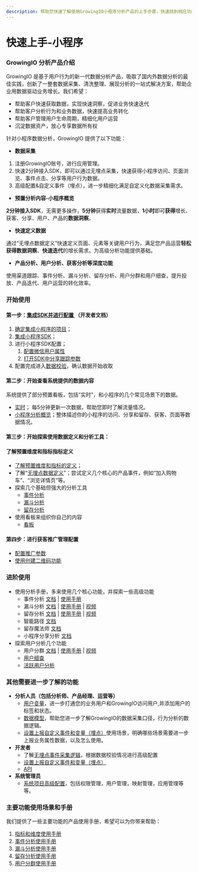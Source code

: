 ```yaml
---
description: 帮助您快速了解使用GrowingIO小程序分析产品的上手步骤，快速找到相应功能对应的内容。
---
```


# 快速上手-小程序

### GrowingIO 分析产品介绍

GrowingIO 是基于用户行为的新一代数据分析产品，吸取了国内外数据分析的最佳实践，创新了一整套数据采集、清洗整理、展现分析的一站式解决方案，帮助企业用数据驱动业务增长。我们希望：

* 帮助客户快速获取数据，实现快速洞察，促进业务快速迭代
* 帮助客户分析行为和业务数据，快速提高业务转化
* 帮助客户管理用户生命周期，精细化用户运营
* 沉淀数据资产，放心专享数据所有权

针对小程序数据分析，GrowingIO 提供了以下功能：

* **数据采集**

1. 注册GrowingIO账号，进行应用管理。
2. 快速2分钟接入SDK，即可以通过无埋点采集，快速获得小程序访问、页面浏览、事件点击、分享等用户行为数据。
3. 高级配置&自定义事件（埋点），进一步精细化满足自定义化数据采集需求。

* **预置分析内容-小程序概览**

**2分钟接入SDK**，无需更多操作，**5分钟**获得**实时**流量数据，**1小时**即可**获得**增长、获客、分享、用户、产品的**数据洞察**。

* **快速定义数据**

通过“无埋点数据定义”快速定义页面、元素等关键用户行为，满足您产品运营**轻松获得数据洞察**、**快速迭代**的增长需求。为高级分析功能提供基础。

* **产品分析、用户分析、获客分析等深度功能**

使用渠道跟踪、事件分析、漏斗分析、留存分析、用户分群和用户细查，提升投放、产品迭代、用户运营的转化效率。

### 开始使用

#### 第一步：[集成SDK并进行配置 ](sdk-integration/mina-sdk/) （开发者文档）

1. [确定集成小程序的项目](sdk-integration/mina-sdk/#xiao-cheng-xu-sdk-ji-cheng-qian-gong-zuo)；
2. [集成小程序SDK](sdk-integration/mina-sdk/#xiao-cheng-xu-sdk-biao-zhun-jie-ru-zhi-nan)； 
3. 进行小程序SDK配置；  
   1. [配置微信用户属性](sdk-integration/mina-sdk/#sdk-wei-xin-yong-hu-shu-xing-she-zhi)
   2. [打开SDK中分享跟踪参数](sdk-integration/mina-sdk/#sdk-fen-xiang-fen-xi-can-shu)
4. 配置完成进入[数据校验](sdk-integration/growingio-debugger/#growingio-minidebugger)，确认数据开始收取

#### 第二步：开始查看系统提供的数据内容

系统提供了部分预置看板，包括“实时”，和小程序的几个常见场景下的数据。

* [实时](dashboard/realtime.md)； 每5分钟更新一次数据，帮助您即时了解流量情况。
* [小程序分析概览](dashboard/mina-overview.md)；整体描述你的小程序的访问、分享和留存、获客、页面等数据情况。

#### 第三步：开始探索使用数据定义和分析工具：   

####  了解预置维度和指标指标定义

* [了解预置维度和指标的定义](data-model/olap-model/predifined-metrics-dimensions.md)；
* 了解“[无埋点数据定义](data-definition/circle/minp.md)”；尝试定义几个核心的产品事件，例如“加入购物车”、“浏览详情页”等。
* 探索几个基础但强大的分析工具
  * [事件分析](data-analytics/event-analysis.md)
  * [漏斗分析](data-analytics/funnel-analysis.md)
  * [留存分析](data-analytics/retention-analysis.md)
* 使用看板来组织你自己的内容
  * [看板](dashboard/)

#### 第四步：进行获客推广管理配置

* [配置推广参数](ads-tracking/utm-parameters.md#set-utm-parameters)
* [使用创建二维码功能](ads-tracking/miniprogram-qrcode.md)

### 进阶使用

* 使用分析手册，多来使用几个核心功能，并探索一些高级功能
  * 事件分析 [文档](data-analytics/event-analysis.md) \| [使用手册](https://s.growingio.com/nvN9MB)
  * 漏斗分析 [文档](data-analytics/funnel-analysis.md) \| [使用手册](https://s.growingio.com/9PXbR0) \| [视频](https://s.growingio.com/kKdDjv)
  * 留存分析 [文档](data-analytics/retention-analysis.md) \| [使用手册](https://s.growingio.com/p8QD3x) \| [视频](https://s.growingio.com/4PpoAK)
  * 智能路径 [文档](data-analytics/pathfinder.md)
  * 留存魔法师 [文档](data-analytics/magic-number.md)
  * 小程序分享分析 [文档](data-analytics/xiao-cheng-xu-fen-xiang-fen-xi.md)
* 探索用户分析几个功能
  * 用户分群 [文档](data-analytics/user-segmentation.md) \| [使用手册](https://s.growingio.com/9PaAZ8) \|  [视频](https://s.growingio.com/ambRb4)
  * [用户细查](data-analytics/individual-user-report.md)
  * [活跃用户分析](data-analytics/user-engagement-analysis.md)

### 其他需要进一步了解的功能    

* **分析人员（包括分析师、产品经理、运营等）**
  * [用户变量](data-definition/user-variable/loginuserid.md)，进一步打通您的业务用户和GrowingIO访问用户,并添加用户的标签和状态。
  * [数据模型](data-model/)，帮助您进一步了解GrowingIO的数据采集口径，行为分析的数据逻辑。
  * [设置上报自定义事件和变量（埋点）](data-definition/custom-event/)使用场景，明确哪些场景需要进一步上报业务属性数据，以及怎么使用。
* **开发者**
  * 了解[无埋点事件采集逻辑](sdk-integration/mina-sdk/#wu-mai-dian-cai-ji-shi-jian-luo-ji-he-gao-ji-pei-zhi)，根据数据校验情况进行高级配置
  * [设置上报自定义事件和变量（埋点）](data-definition/mina.md)
  * [API](api/)
* **系统管理员**
  * [系统项目高级配置](configuration/)，包括权限管理，用户管理，映射管理，应用管理等等。    

### 主要功能使用场景和手册

我们提供了一些主要功能的产品使用手册，希望可以为你带来帮助：

1. [指标和维度使用手册](https://s.growingio.com/NLdx0O)
2. [事件分析使用手册](https://s.growingio.com/nvN9MB)
3. [漏斗分析使用手册](https://s.growingio.com/9PXbR0)
4. [留存分析使用手册](https://s.growingio.com/p8QD3x)
5. [用户分群使用手册](https://s.growingio.com/9PaAZ8)

